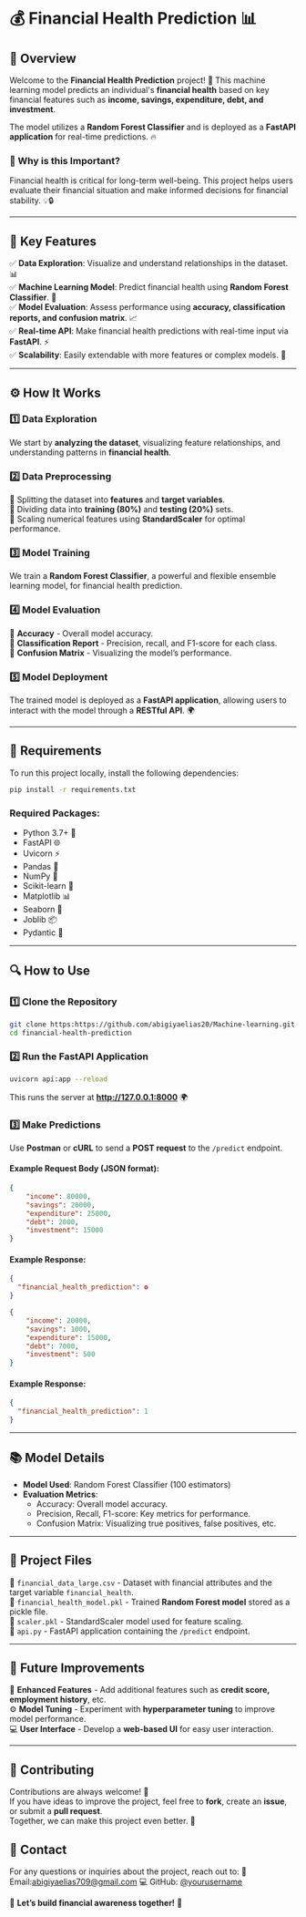 # 💰 Financial Health Prediction 📊

## 🌟 Overview
Welcome to the **Financial Health Prediction** project! 🚀 This machine learning model predicts an individual's **financial health** based on key financial features such as **income, savings, expenditure, debt, and investment**.

The model utilizes a **Random Forest Classifier** and is deployed as a **FastAPI application** for real-time predictions. 🔥

### 🧐 Why is this Important?
Financial health is critical for long-term well-being. This project helps users evaluate their financial situation and make informed decisions for financial stability. 💡🔒

---
## 🔑 Key Features
✅ **Data Exploration**: Visualize and understand relationships in the dataset. 📊  
✅ **Machine Learning Model**: Predict financial health using **Random Forest Classifier**. 🤖  
✅ **Model Evaluation**: Assess performance using **accuracy, classification reports, and confusion matrix**. 📈  
✅ **Real-time API**: Make financial health predictions with real-time input via **FastAPI**. ⚡  
✅ **Scalability**: Easily extendable with more features or complex models. 🌱

---
## ⚙️ How It Works

### 1️⃣ Data Exploration
We start by **analyzing the dataset**, visualizing feature relationships, and understanding patterns in **financial health**.

### 2️⃣ Data Preprocessing
🔹 Splitting the dataset into **features** and **target variables**.  
🔹 Dividing data into **training (80%)** and **testing (20%)** sets.  
🔹 Scaling numerical features using **StandardScaler** for optimal performance.  

### 3️⃣ Model Training
We train a **Random Forest Classifier**, a powerful and flexible ensemble learning model, for financial health prediction.  

### 4️⃣ Model Evaluation
📌 **Accuracy** - Overall model accuracy.  
📌 **Classification Report** - Precision, recall, and F1-score for each class.  
📌 **Confusion Matrix** - Visualizing the model’s performance.  

### 5️⃣ Model Deployment
The trained model is deployed as a **FastAPI application**, allowing users to interact with the model through a **RESTful API**. 🌍

---
## 🔧 Requirements
To run this project locally, install the following dependencies:
```bash
pip install -r requirements.txt
```
### Required Packages:
- Python 3.7+ 🐍  
- FastAPI 🌐  
- Uvicorn ⚡  
- Pandas 🐼  
- NumPy 🔢  
- Scikit-learn 🧠  
- Matplotlib 📊  
- Seaborn 🌈  
- Joblib 📦  
- Pydantic 🧳  

---
## 🔍 How to Use
### 1️⃣ Clone the Repository
```bash
git clone https:https://github.com/abigiyaelias20/Machine-learning.git
cd financial-health-prediction
```
### 2️⃣ Run the FastAPI Application
```bash
uvicorn api:app --reload
```
This runs the server at **http://127.0.0.1:8000** 🌍

### 3️⃣ Make Predictions
Use **Postman** or **cURL** to send a **POST request** to the `/predict` endpoint.

#### Example Request Body (JSON format):
```json
{
    "income": 80000,
    "savings": 20000,
    "expenditure": 25000,
    "debt": 2000,
    "investment": 15000
}
```

#### Example Response:
```json
{
  "financial_health_prediction": o
}
```
```json
{
    "income": 20000,
    "savings": 1000,
    "expenditure": 15000,
    "debt": 7000,
    "investment": 500
}
```

#### Example Response:
```json
{
  "financial_health_prediction": 1
}
```


---
## 📚 Model Details
- **Model Used**: Random Forest Classifier (100 estimators)
- **Evaluation Metrics**:
  - Accuracy: Overall model accuracy.
  - Precision, Recall, F1-score: Key metrics for performance.
  - Confusion Matrix: Visualizing true positives, false positives, etc.

---
## 📁 Project Files
📂 `financial_data_large.csv` - Dataset with financial attributes and the target variable `financial_health`.  
📂 `financial_health_model.pkl` - Trained **Random Forest model** stored as a pickle file.  
📂 `scaler.pkl` - StandardScaler model used for feature scaling.  
📂 `api.py` - FastAPI application containing the `/predict` endpoint.  

---
## 🚀 Future Improvements
🔧 **Enhanced Features** - Add additional features such as **credit score, employment history**, etc.  
⚙️ **Model Tuning** - Experiment with **hyperparameter tuning** to improve model performance.  
💻 **User Interface** - Develop a **web-based UI** for easy user interaction.  

---
## 🤝 Contributing
Contributions are always welcome! 🎉  
If you have ideas to improve the project, feel free to **fork**, create an **issue**, or submit a **pull request**.  
Together, we can make this project even better. 💪

## 📧 Contact
For any questions or inquiries about the project, reach out to:
📩 Email:abigiyaelias709@gmail.com 
💻 GitHub: [@yourusername](https://github.com/abigiyaelias20)  

🚀 **Let’s build financial awareness together!** 🚀




